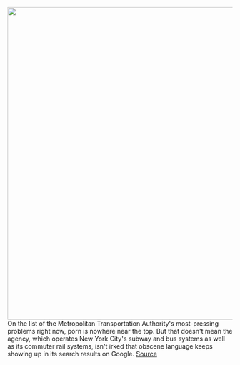 <img src='https://cdn.vox-cdn.com/thumbor/n4MqepyN_9vhRy597sR1F7ImCPo=/0x0:4552x3070/1200x800/filters:focal(1912x1171:2640x1899)/cdn.vox-cdn.com/uploads/chorus_image/image/67116050/1218459150.jpg.0.jpg' width='700px' /><br/>
On the list of the Metropolitan Transportation Authority's most-pressing problems right now, porn is nowhere near the top. But that doesn't mean the agency, which operates New York City's subway and bus systems as well as its commuter rail systems, isn't irked that obscene language keeps showing up in its search results on Google.
<a href='https://www.theverge.com/2020/7/27/21340711/mta-porn-google-search-results-metro-north-stations'> Source <a/>